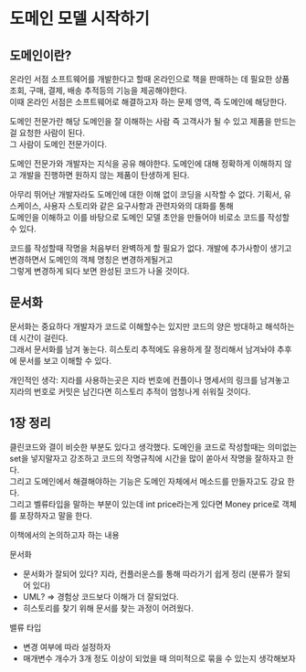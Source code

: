 # 도메인 모델 시작하기

## 도메인이란?
온라인 서점 소프트웨어를 개발한다고 할때 온라인으로 책을 판매하는 데 필요한 상품 조회, 구매, 결제, 배송 추적등의 기능을 제공해야한다.   
이때 온라인 서점은 소프트웨어로 해결하고자 하는 문제 영역, 즉 도메인에 해당한다.   
   
도메인 전문가란 해당 도메인을 잘 이해하는 사람 즉 고객사가 될 수 있고 제품을 만드는걸 요청한 사람이 된다.   
그 사람이 도메인 전문가이다.   
   
도메인 전문가와 개발자는 지식을 공유 해야한다. 도메인에 대해 정확하게 이해하지 않고 개발을 진행하면 원하지 않는 제품이 탄생하게 된다.   
   
아무리 뛰어난 개발자라도 도메인에 대한 이해 없이 코딩을 시작할 수 없다. 기획서, 유스케이스, 사용자 스토리와 같은 요구사항과 관련자와의 대화를 통해   
도메인을 이해하고 이를 바탕으로 도메인 모델 초안을 만들어야 비로소 코드를 작성할 수 있다.   
   
코드를 작성할때 작명을 처음부터 완벽하게 할 필요가 없다. 개발에 추가사항이 생기고 변경하면서 도메인의 객체 명칭은 변경하게될거고   
그렇게 변경하게 되다 보면 완성된 코드가 나올 것이다.   

## 문서화
문서화는 중요하다 개발자가 코드로 이해할수는 있지만 코드의 양은 방대하고 해석하는데 시간이 걸린다.   
그래서 문서화를 남겨 놓는다. 히스토리 추적에도 유용하게 잘 정리해서 남겨놔야 추후에 문서를 보고 이해할 수 있다.   

개인적인 생각: 지라를 사용하는곳은 지라 번호에 컨플이나 명세서의 링크를 남겨놓고 지라의 번호로 커밋은 남긴다면 히스토리 추적이 엄청나게 쉬워질 것이다.   

## 1장 정리
클린코드와 결이 비슷한 부분도 있다고 생각했다.
도메인을 코드로 작성할때는 의미없는 set을 넣지말자고 강조하고 코드의 작명규칙에 시간을 많이 쏟아서 작명을 잘하자고 한다.   
그리고 도메인에서 해결해야하는 기능은 도메인 자체에서 메소드를 만들자고도 강요 한다.   
그리고 벨류타입을 말하는 부분이 있는데 int price라는게 있다면 Money price로 객체를 포장하자고 말을 한다.   

이책에서의 논의하고자 하는 내용

문서화
- 문서화가 잘되어 있다? 지라, 컨플러운스를 통해 따라가기 쉽게 정리 (분류가 잘되어 있다)
- UML? => 경험상 코드보다 이해가 더 잘되었다.
- 히스토리를 찾기 위해 문서를 찾는 과정이 어려웠다.

밸류 타입
- 변경 여부에 따라 설정하자
- 매개변수 개수가 3개 정도 이상이 되었을 때 의미적으로 묶을 수 있는지 생각해보자
